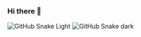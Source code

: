 ### Hi there 👋

![GitHub Snake Light](https://github.com/kamilronda/kamilronda/blob/output/github-contribution-grid-snake-dark.svg#gh-light-mode-only)
![GitHub Snake dark](https://github.com/kamilronda/kamilronda/blob/output/github-contribution-grid-snake.svg#gh-dark-mode-only)

<!--
**kamilronda/kamilronda** is a ✨ _special_ ✨ repository because its `README.md` (this file) appears on your GitHub profile.

Here are some ideas to get you started:

- 🔭 I’m currently working on ...
- 🌱 I’m currently learning ...
- 👯 I’m looking to collaborate on ...
- 🤔 I’m looking for help with ...
- 💬 Ask me about ...
- 📫 How to reach me: ...
- 😄 Pronouns: ...
- ⚡ Fun fact: ...
-->

